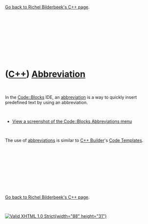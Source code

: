 

[Go back to Richel Bilderbeek's C++ page](Cpp.htm).

 

 

 

 

 

([C++](Cpp.htm)) [Abbreviation](CppAbbreviation.htm)
====================================================

 

In the [Code::Blocks](CppCodeBlocks.htm) IDE, an
[abbreviation](CppAbbreviation.htm) is a way to quickly insert
predefined text by using an abbreviation.

 

-   [View a screenshot of the Code::Blocks Abbreviations
    menu](CppAbbreviation.PNG)

 

The use of [abbreviations](CppAbbreviation.htm) is similar to [C++
Builder](CppBuilder.htm)'s [Code Templates](CppCodeTemplate.htm).

 

 

 

 

 

[Go back to Richel Bilderbeek's C++ page](Cpp.htm).



 

[![Valid XHTML 1.0 Strict](valid-xhtml10.png){width="88"
height="31"}](http://validator.w3.org/check?uri=referer)
